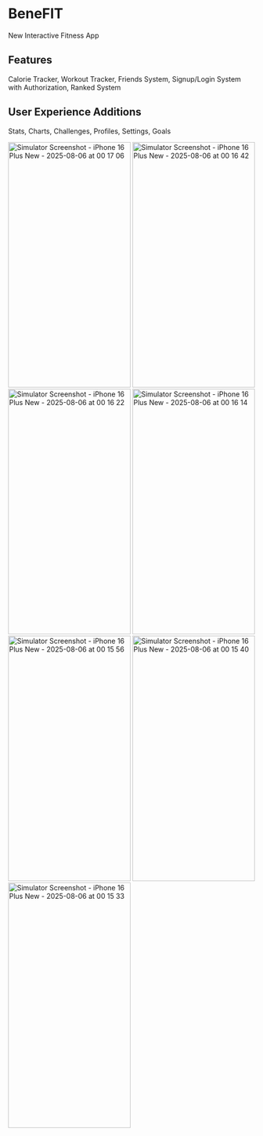 # BeneFIT

New Interactive Fitness App

## Features
Calorie Tracker, Workout Tracker, Friends System, Signup/Login System with Authorization, Ranked System

## User Experience Additions

Stats, Charts, Challenges, Profiles, Settings, Goals


<img width="250" height="500" alt="Simulator Screenshot - iPhone 16 Plus New - 2025-08-06 at 00 17 06" src="https://github.com/user-attachments/assets/191ac0ea-6039-4f37-a738-e4181d736078" />
<img width="250" height="500" alt="Simulator Screenshot - iPhone 16 Plus New - 2025-08-06 at 00 16 42" src="https://github.com/user-attachments/assets/1b2f414e-e206-4512-804d-e625c576035d" />
<img width="250" height="500" alt="Simulator Screenshot - iPhone 16 Plus New - 2025-08-06 at 00 16 22" src="https://github.com/user-attachments/assets/5da1b1b5-c41f-4ecc-ac9a-75ee83c7e8c0" />
<img width="250" height="500" alt="Simulator Screenshot - iPhone 16 Plus New - 2025-08-06 at 00 16 14" src="https://github.com/user-attachments/assets/ce14487f-501e-4a1d-9515-3e02f9f0f731" />
<img width="250" height="500" alt="Simulator Screenshot - iPhone 16 Plus New - 2025-08-06 at 00 15 56" src="https://github.com/user-attachments/assets/945d1afe-7f9a-49e5-9aa7-c8c2ea49d2cb" />
<img width="250" height="500" alt="Simulator Screenshot - iPhone 16 Plus New - 2025-08-06 at 00 15 40" src="https://github.com/user-attachments/assets/b8e01854-940c-4cb2-8321-b91f7dbc75c5" />
<img width="250" height="500" alt="Simulator Screenshot - iPhone 16 Plus New - 2025-08-06 at 00 15 33" src="https://github.com/user-attachments/assets/376a6c66-5564-43a2-a94a-51c4cd31427e" />
